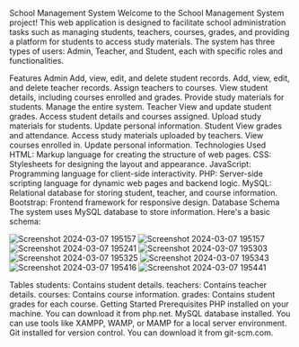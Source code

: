 School Management System
Welcome to the School Management System project! This web application is designed to facilitate school administration tasks such as managing students, teachers, courses, grades, and providing a platform for students to access study materials. The system has three types of users: Admin, Teacher, and Student, each with specific roles and functionalities.

Features
Admin
Add, view, edit, and delete student records.
Add, view, edit, and delete teacher records.
Assign teachers to courses.
View student details, including courses enrolled and grades.
Provide study materials for students.
Manage the entire system.
Teacher
View and update student grades.
Access student details and courses assigned.
Upload study materials for students.
Update personal information.
Student
View grades and attendance.
Access study materials uploaded by teachers.
View courses enrolled in.
Update personal information.
Technologies Used
HTML: Markup language for creating the structure of web pages.
CSS: Stylesheets for designing the layout and appearance.
JavaScript: Programming language for client-side interactivity.
PHP: Server-side scripting language for dynamic web pages and backend logic.
MySQL: Relational database for storing student, teacher, and course information.
Bootstrap: Frontend framework for responsive design.
Database Schema
The system uses MySQL database to store information. Here's a basic schema:

![Screenshot 2024-03-07 195157](https://github.com/AMANPATEL1108/QuickGuni/assets/108643338/670114d4-3b7c-4d10-9652-6aa06d151cb8)
![Screenshot 2024-03-07 195157](https://github.com/AMANPATEL1108/QuickGuni/assets/108643338/4ec25062-7f52-496f-8f9b-483a4952fda8)
![Screenshot 2024-03-07 195241](https://github.com/AMANPATEL1108/QuickGuni/assets/108643338/5c94bc6a-c986-43cc-88a7-362d89aacf50)
![Screenshot 2024-03-07 195303](https://github.com/AMANPATEL1108/QuickGuni/assets/108643338/51e77ac0-ac15-482d-96ae-5030e45b6369)
![Screenshot 2024-03-07 195325](https://github.com/AMANPATEL1108/QuickGuni/assets/108643338/6678c980-ed08-4e32-bc2d-c22bcefd1535)
![Screenshot 2024-03-07 195343](https://github.com/AMANPATEL1108/QuickGuni/assets/108643338/51feb258-ac03-4cee-bcb0-fe0a09855adc)
![Screenshot 2024-03-07 195416](https://github.com/AMANPATEL1108/QuickGuni/assets/108643338/f017f664-3a4c-4763-b233-412917c46799)
![Screenshot 2024-03-07 195441](https://github.com/AMANPATEL1108/QuickGuni/assets/108643338/27fec317-0fbd-47cd-8ee1-f7dd18c49b13)



Tables
students: Contains student details.
teachers: Contains teacher details.
courses: Contains course information.
grades: Contains student grades for each course.
Getting Started
Prerequisites
PHP installed on your machine. You can download it from php.net.
MySQL database installed. You can use tools like XAMPP, WAMP, or MAMP for a local server environment.
Git installed for version control. You can download it from git-scm.com.
